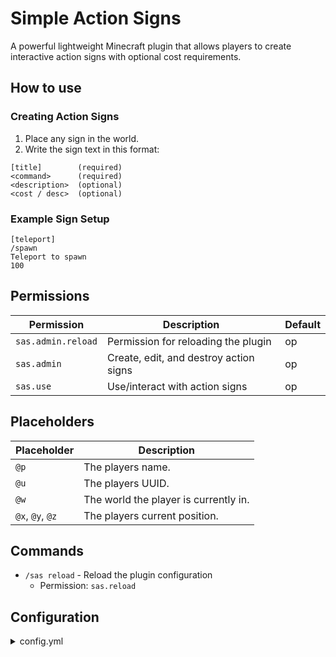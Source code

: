 # Simple Action Signs
A powerful lightweight Minecraft plugin that allows players to create interactive action signs with optional cost requirements.

## How to use
### Creating Action Signs
1. Place any sign in the world.
2. Write the sign text in this format:
```
[title]        (required)
<command>      (required)
<description>  (optional)
<cost / desc>  (optional)
```

### Example Sign Setup
```
[teleport]
/spawn
Teleport to spawn
100
```

## Permissions
| Permission         | Description                            | Default |
|--------------------|----------------------------------------|---------|
| `sas.admin.reload` | Permission for reloading the plugin    | op      |
| `sas.admin`        | Create, edit, and destroy action signs | op      |
| `sas.use`          | Use/interact with action signs         | op      |

## Placeholders
| Placeholder      | Description                           |
|------------------|---------------------------------------|
| `@p`             | The players name.                     |
| `@u`             | The players UUID.                     |
| `@w`             | The world the player is currently in. |
| `@x`, `@y`, `@z` | The players current position.         |

## Commands
- `/sas reload` - Reload the plugin configuration
    - Permission: `sas.reload`

## Configuration
<details>
  <summary>config.yml</summary>

  ```yml
  economy:
    enabled: true
    prefix: "&a$"
  
  # Plugin messages.
  messages:
    not-enough-money: "&cYou do not have enough money to do this."
    reload-success: "&aConfiguration reloaded!"
    action-create: "&aAction sign successfully created!"
    action-delete: "&cAction sign successfully removed!"
    sneak-required: "&cYou need to sneak to do this."
    permission-use: "&cYou do not have permission to do this."
    action-not-found: "&cThe action '<name>' does not exist. Did you mean to use a slash command?"
  ```

</details>